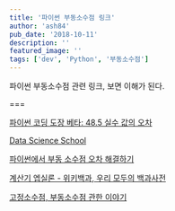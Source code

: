 ```yaml
---
title: '파이썬 부동소수점 링크'
author: 'ash84'
pub_date: '2018-10-11'
description: ''
featured_image: ''
tags: ['dev', 'Python', '부동소수점']
---
```


파이썬 부동소수점 관련 링크, 보면 이해가 된다. 

===

[파이썬 코딩 도장 베타: 48.5 실수 값의 오차](https://dojang.io/mod/page/view.php?id=1164)

[Data Science School](https://datascienceschool.net/view-notebook/148fc57f684c4dc48eeb5048ab0d45f2/)

[파이썬에서 부동 소수점 오차 해결하기](https://winterj.me/Floating-Point/)

[계산기 엡실론 - 위키백과, 우리 모두의 백과사전](https://ko.wikipedia.org/wiki/%EA%B3%84%EC%82%B0%EA%B8%B0_%EC%97%A1%EC%8B%A4%EB%A1%A0)

[고정소수점, 부동소수점 관한 이야기](https://linsoo.co.kr/archives/13865)
